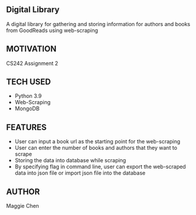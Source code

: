 ## Digital Library
A digital library for gathering and storing information 
for authors and books from GoodReads using web-scraping

## MOTIVATION
CS242 Assignment 2

## TECH USED
- Python 3.9
- Web-Scraping
- MongoDB


## FEATURES
- User can input a book url as the starting point for the web-scraping
- User can enter the number of books and authors that they want to scrape 
- Storing the data into database while scraping
- By specifying flag in command line, 
  user can export the web-scraped data into json file or import json file into the database


## AUTHOR
Maggie Chen
